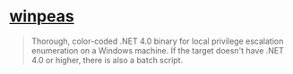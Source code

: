 # [winpeas](https://github.com/carlospolop/PEASS-ng/tree/master/winPEAS)

> Thorough, color-coded .NET 4.0 binary for local privilege escalation enumeration on a Windows machine. If the target doesn't have .NET 4.0 or higher, there is also a batch script.
